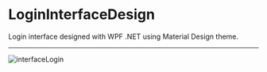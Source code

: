 # LoginInterfaceDesign
Login interface designed with WPF .NET using Material Design theme.

-------------------------------------------------------------------

![interfaceLogin](https://user-images.githubusercontent.com/102172981/167247755-a18332af-9c3d-43a5-8439-983ddb1da760.PNG)
